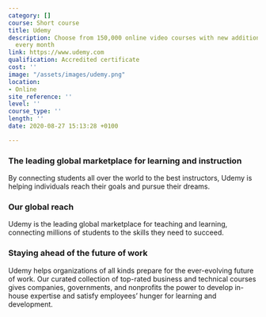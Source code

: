 ```yaml
---
category: []
course: Short course
title: Udemy
description: Choose from 150,000 online video courses with new additions published
  every month
link: https://www.udemy.com
qualification: Accredited certificate
cost: ''
image: "/assets/images/udemy.png"
location:
- Online
site_reference: ''
level: ''
course_type: ''
length: ''
date: 2020-08-27 15:13:28 +0100

---
```

### The leading global marketplace for learning and instruction

By connecting students all over the world to the best instructors, Udemy is helping individuals reach their goals and pursue their dreams.

### Our global reach

Udemy is the leading global marketplace for teaching and learning, connecting millions of students to the skills they need to succeed.

### Staying ahead of the future of work

Udemy helps organizations of all kinds prepare for the ever-evolving future of work. Our curated collection of top-rated business and technical courses gives companies, governments, and nonprofits the power to develop in-house expertise and satisfy employees’ hunger for learning and development.